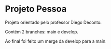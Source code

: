 # Projeto Pessoa

Projeto orientado pelo professor Diego Deconto.

Contém 2 branches: main e develop.

Ao final foi feito um merge da develop para a main.
